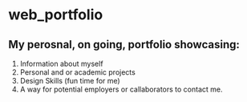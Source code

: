 # web_portfolio
## My perosnal, on going, portfolio showcasing:
1. Information about myself
2. Personal and or academic projects
3. Design Skills (fun time for me)
4. A way for potential employers or callaborators to contact me.
